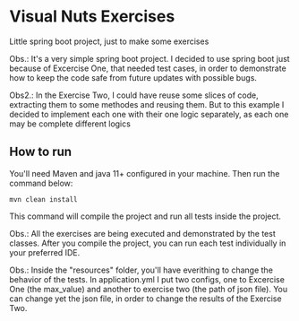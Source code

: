 # Visual Nuts Exercises
Little spring boot project, just to make some exercises

Obs.: It's a very simple spring boot project. I decided to use spring boot just because of Excercise One, that needed test cases, in order to demonstrate how to keep the code safe from future updates with possible bugs.

Obs2.: In the Exercise Two, I could have reuse some slices of code, extracting them to some methodes and reusing them. But to this example I decided to implement each one with their one logic separately, as each one may be complete different logics

## How to run
You'll need Maven and java 11+  configured in your machine.
Then run the command below:
```
mvn clean install
```

This command will compile the project and run all tests inside the project.

Obs.: All the exercises are being executed and demonstrated by the test classes. After you compile the project, you can run each test individually in your preferred IDE.

Obs.: Inside the "resources" folder, you'll have everithing to change the behavior of the tests. In application.yml I put two configs, one to Excercise One (the     max_value) and another to exercise two (the path of json file). You can change yet the json file, in order to change the results of the Exercise Two.
